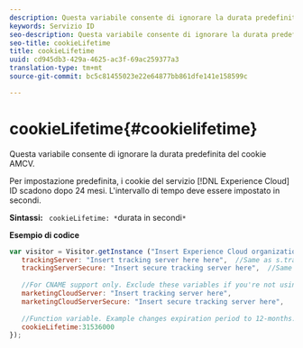 ```yaml
---
description: Questa variabile consente di ignorare la durata predefinita del cookie AMCV.
keywords: Servizio ID
seo-description: Questa variabile consente di ignorare la durata predefinita del cookie AMCV.
seo-title: cookieLifetime
title: cookieLifetime
uuid: cd945db3-429a-4625-ac3f-69ac259377a3
translation-type: tm+mt
source-git-commit: bc5c81455023e22e64877bb861dfe141e158599c

---
```



# cookieLifetime{#cookielifetime}

Questa variabile consente di ignorare la durata predefinita del cookie AMCV.

Per impostazione predefinita, i cookie del servizio [!DNL Experience Cloud] ID scadono dopo 24 mesi. L'intervallo di tempo deve essere impostato in secondi.

**Sintassi:** ` cookieLifetime: *`durata in secondi`*`

**Esempio di codice**

```js
var visitor = Visitor.getInstance ("Insert Experience Cloud organization ID here",{ 
   trackingServer: "Insert tracking server here here",  //Same as s.trackingServer 
   trackingServerSecure: "Insert secure tracking server here",  //Same as s.trackingServerSecure 
 
   //For CNAME support only. Exclude these variables if you're not using CNAME 
   marketingCloudServer: "Insert tracking server here", 
   marketingCloudServerSecure: "Insert secure tracking server here", 
 
   //Function variable. Example changes expiration period to 12-months. 
   cookieLifetime:31536000 
});
```

